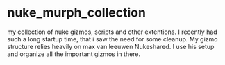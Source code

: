 # nuke_murph_collection
my collection of nuke gizmos, scripts and other extentions.
I recently had such a long startup time, that i saw the need for some cleanup. 
My gizmo structure relies heavily on max van leeuwen Nukeshared. I use his setup and organize all the important gizmos in there.
